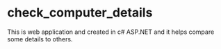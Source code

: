 # check_computer_details
This is web application and created in c# ASP.NET and it helps compare some details to others.
